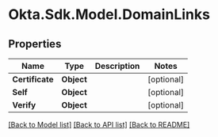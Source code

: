 # Okta.Sdk.Model.DomainLinks
## Properties

Name | Type | Description | Notes
------------ | ------------- | ------------- | -------------
**Certificate** | **Object** |  | [optional] 
**Self** | **Object** |  | [optional] 
**Verify** | **Object** |  | [optional] 

[[Back to Model list]](../README.md#documentation-for-models) [[Back to API list]](../README.md#documentation-for-api-endpoints) [[Back to README]](../README.md)

